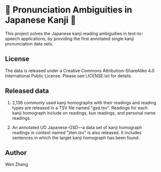 # 🏯 Pronunciation Ambiguities in Japanese Kanji 👘

This project solves the Japanese kanji reading ambiguities in text-to-speech applications, by providing the first annotated single kanji pronunciation data sets.

## License
The data is released under a Creative Commons Attribution-ShareAlike 4.0 International Public License. Please see LICENSE.txt for details.

## Released data
1. 2,136 commonly used kanji homographs with their readings and reading types are released in a TSV file named "gsd.tsv".
   Readings for each kanji homograph include on readings, kun readings, and personal name readings.
   
3. An annotated UD Japanese-GSD—a data set of kanji homograph readings in context named "jiten.tsv" is also released.
   It includes sentences in which the target kanji homograph has been found.

## Author
Wen Zhang
